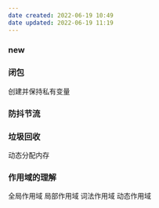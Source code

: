 ```yaml
---
date created: 2022-06-19 10:49
date updated: 2022-06-19 11:19
---
```


### new

### 闭包

创建并保持私有变量

### 防抖节流

### 垃圾回收

动态分配内存

### 作用域的理解

全局作用域 局部作用域 词法作用域 动态作用域
